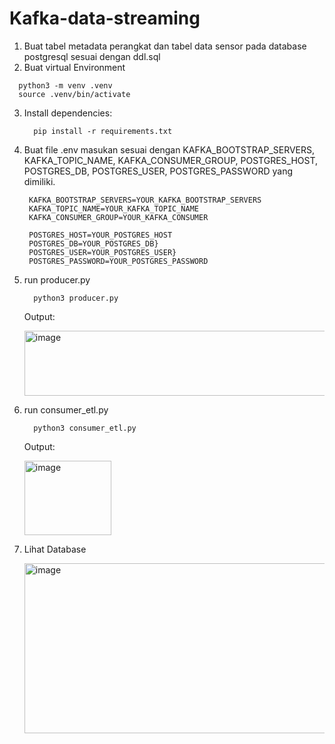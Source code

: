 # Kafka-data-streaming
1. Buat tabel metadata perangkat dan tabel data sensor pada database postgresql sesuai dengan ddl.sql
2. Buat virtual Environment
  ```
    python3 -m venv .venv
    source .venv/bin/activate
  ```
3. Install dependencies:
   ```
     pip install -r requirements.txt
   ```  
4. Buat file .env masukan sesuai dengan KAFKA_BOOTSTRAP_SERVERS, KAFKA_TOPIC_NAME, KAFKA_CONSUMER_GROUP, POSTGRES_HOST, POSTGRES_DB, POSTGRES_USER, POSTGRES_PASSWORD yang dimiliki.
   ```
    KAFKA_BOOTSTRAP_SERVERS=YOUR_KAFKA_BOOTSTRAP_SERVERS
    KAFKA_TOPIC_NAME=YOUR_KAFKA_TOPIC_NAME
    KAFKA_CONSUMER_GROUP=YOUR_KAFKA_CONSUMER

    POSTGRES_HOST=YOUR_POSTGRES_HOST
    POSTGRES_DB=YOUR_POSTGRES_DB}
    POSTGRES_USER=YOUR_POSTGRES_USER}
    POSTGRES_PASSWORD=YOUR_POSTGRES_PASSWORD
   ```
5. run producer.py
   ```
     python3 producer.py
   ```
   Output:

   <img width="795" height="104" alt="image" src="https://github.com/user-attachments/assets/0f4cc72f-54f8-45c0-8f12-e05a7a972bf6" />

  
6. run consumer_etl.py
   ```
     python3 consumer_etl.py
   ```
   Output:

   <img width="139" height="119" alt="image" src="https://github.com/user-attachments/assets/f492aef7-e650-4eca-a6d1-fca5521a5c21" />

6. Lihat Database

   <img width="809" height="272" alt="image" src="https://github.com/user-attachments/assets/9233a9f2-0d2e-41eb-9aa8-571d429e1bcc" />


